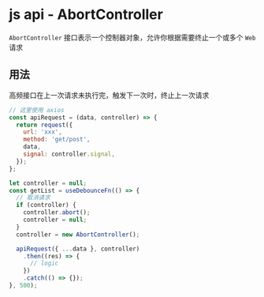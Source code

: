 # js api - AbortController

`AbortController` 接口表示一个控制器对象，允许你根据需要终止一个或多个 `Web` 请求

## 用法

高频接口在上一次请求未执行完，触发下一次时，终止上一次请求

```js
// 这里使用 axios
const apiRequest = (data, controller) => {
  return request({
    url: 'xxx',
    method: 'get/post',
    data,
    signal: controller.signal,
  });
};

let controller = null;
const getList = useDebounceFn(() => {
  // 取消请求
  if (controller) {
    controller.abort();
    controller = null;
  }
  controller = new AbortController();

  apiRequest({ ...data }, controller)
    .then((res) => {
      // logic
    })
    .catch(() => {});
}, 500);
```

